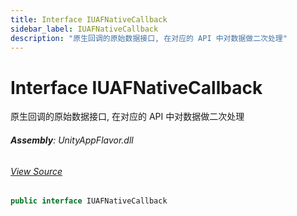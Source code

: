 ```yaml
---
title: Interface IUAFNativeCallback
sidebar_label: IUAFNativeCallback
description: "原生回调的原始数据接口, 在对应的 API 中对数据做二次处理"
---
```

# Interface IUAFNativeCallback
原生回调的原始数据接口, 在对应的 API 中对数据做二次处理

###### **Assembly**: UnityAppFlavor.dll
###### [View Source](https://github.com/LiuOcean/UnityAppFlavor/blob/main/UnityAppFlavor/Assets/Runtime/Interfaces/IUAFNativeCallback.cs#L6)
```csharp title="Declaration"
public interface IUAFNativeCallback
```
